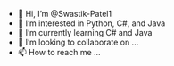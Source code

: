 - 👋 Hi, I’m @Swastik-Patel1
- 👀 I’m interested in Python, C#, and Java
- 🌱 I’m currently learning C# and Java
- 💞️ I’m looking to collaborate on ...
- 📫 How to reach me ...

<!---
Swastik-Patel1/Swastik-Patel1 is a ✨ special ✨ repository because its `README.md` (this file) appears on your GitHub profile.
You can click the Preview link to take a look at your changes.
--->
